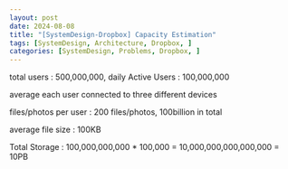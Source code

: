 ```yaml
---
layout: post
date: 2024-08-08
title: "[SystemDesign-Dropbox] Capacity Estimation"
tags: [SystemDesign, Architecture, Dropbox, ]
categories: [SystemDesign, Problems, Dropbox, ]
---
```



total users : 500,000,000, daily Active Users : 100,000,000


average each user connected to three different devices


files/photos per user : 200 files/photos, 100billion in total


average file size : 100KB


Total Storage : 100,000,000,000 * 100,000 = 10,000,000,000,000,000 = 10PB

